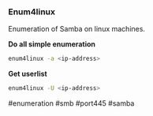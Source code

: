 ### Enum4linux 

Enumeration of Samba on linux machines.

**Do all simple enumeration**
```bash
enum4linux -a <ip-address>
```

**Get userlist**
```bash
enum4linux -U <ip-address>
```


#enumeration #smb #port445 #samba
